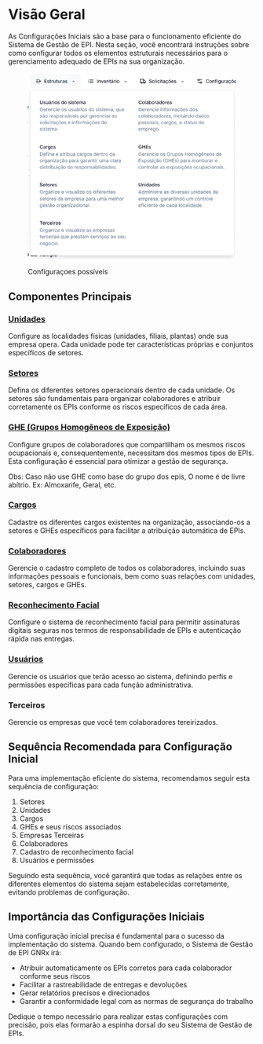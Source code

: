 # Visão Geral

As Configurações Iniciais são a base para o funcionamento eficiente do Sistema de Gestão de EPI. Nesta seção, você encontrará instruções sobre como configurar todos os elementos estruturais necessários para o gerenciamento adequado de EPIs na sua organização.



<figure><img src="../.gitbook/assets/image (3).png" alt="" width="458"><figcaption><p>Configuraçoes possíveis</p></figcaption></figure>

## Componentes Principais

### [Unidades](unidades/)

Configure as localidades físicas (unidades, filiais, plantas) onde sua empresa opera. Cada unidade pode ter características próprias e conjuntos específicos de setores.

### [Setores](setores/)

Defina os diferentes setores operacionais dentro de cada unidade. Os setores são fundamentais para organizar colaboradores e atribuir corretamente os EPIs conforme os riscos específicos de cada área.

### [GHE (Grupos Homogêneos de Exposição)](ghe/)

Configure grupos de colaboradores que compartilham os mesmos riscos ocupacionais e, consequentemente, necessitam dos mesmos tipos de EPIs. Esta configuração é essencial para otimizar a gestão de segurança.

Obs: Caso não use GHE como base do grupo dos epis, O nome é de livre abítrio. Ex: Almoxarife, Geral, etc.

### [Cargos](cargos/)

Cadastre os diferentes cargos existentes na organização, associando-os a setores e GHEs específicos para facilitar a atribuição automática de EPIs.

### [Colaboradores](colaboradores/)

Gerencie o cadastro completo de todos os colaboradores, incluindo suas informações pessoais e funcionais, bem como suas relações com unidades, setores, cargos e GHEs.

### [Reconhecimento Facial](reconhecimento-facial/)

Configure o sistema de reconhecimento facial para permitir assinaturas digitais seguras nos termos de responsabilidade de EPIs e autenticação rápida nas entregas.

### [Usuários](usuarios/)

Gerencie os usuários que terão acesso ao sistema, definindo perfis e permissões específicas para cada função administrativa.

### Terceiros

Gerencie os empresas que você tem colaboradores tereirizados.

## Sequência Recomendada para Configuração Inicial

Para uma implementação eficiente do sistema, recomendamos seguir esta sequência de configuração:

1. Setores
2. Unidades
3. Cargos
4. GHEs e seus riscos associados
5. Empresas Terceiras
6. Colaboradores
7. Cadastro de reconhecimento facial
8. Usuários e permissões

Seguindo esta sequência, você garantirá que todas as relações entre os diferentes elementos do sistema sejam estabelecidas corretamente, evitando problemas de configuração.

## Importância das Configurações Iniciais

Uma configuração inicial precisa é fundamental para o sucesso da implementação do sistema. Quando bem configurado, o Sistema de Gestão de EPI GNRx irá:

* Atribuir automaticamente os EPIs corretos para cada colaborador conforme seus riscos
* Facilitar a rastreabilidade de entregas e devoluções
* Gerar relatórios precisos e direcionados
* Garantir a conformidade legal com as normas de segurança do trabalho

Dedique o tempo necessário para realizar estas configurações com precisão, pois elas formarão a espinha dorsal do seu Sistema de Gestão de EPIs.
